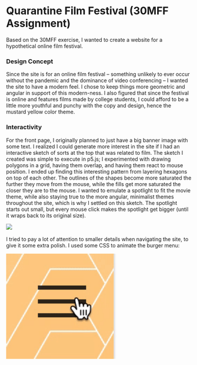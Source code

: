 # Quarantine Film Festival (30MFF Assignment)

Based on the 30MFF exercise, I wanted to create a website for a hypothetical online film festival.

### Design Concept
Since the site is for an online film festival – something unlikely to ever occur without the pandemic and the dominance of video conferencing – I wanted the site to have a modern feel. I chose to keep things more geometric and angular in support of this modern-ness. I also figured that since the festival is online and features films made by college students, I could afford to be a little more youthful and punchy with the copy and design, hence the mustard yellow color theme. 

### Interactivity
For the front page, I originally planned to just have a big banner image with some text. I realized I could generate more interest in the site if I had an interactive sketch of sorts at the top that was related to film. The sketch I created was simple to execute in p5.js; I experimented with drawing polygons in a grid, having them overlap, and having them react to mouse position. I ended up finding this interesting pattern from layering hexagons on top of each other. The outlines of the shapes become more saturated the further they move from the mouse, while the fills get more saturated the closer they are to the mouse. I wanted to emulate a spotlight to fit the movie theme, while also staying true to the more angular, minimalist themes throughout the site, which is why I settled on this sketch. The spotlight starts out small, but every mouse click makes the spotlight get bigger (until it wraps back to its original size).

<img src="media/homesample.gif" width="300px"/>

I tried to pay a lot of attention to smaller details when navigating the site, to give it some extra polish. I used some CSS to animate the burger menu:

<img src="media/burgersample.gif" width="300px"/>